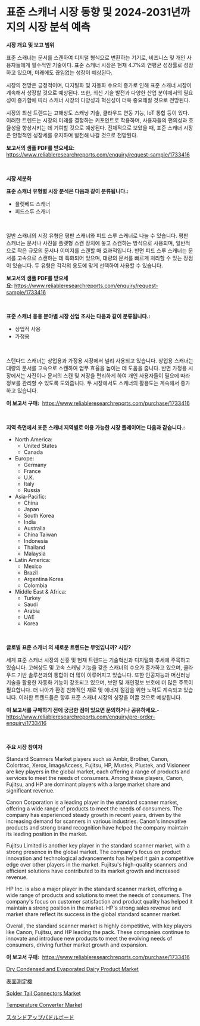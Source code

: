 <p><h1>표준 스캐너 시장 동향 및 2024-2031년까지의 시장 분석 예측</h1></p><p><strong>시장 개요 및 보고 범위</strong></p>
<p><p>표준 스캐너는 문서를 스캔하여 디지털 형식으로 변환하는 기기로, 비즈니스 및 개인 사용자들에게 필수적인 기술이다. 표준 스캐너 시장은 현재 4.7%의 연평균 성장률로 성장하고 있으며, 미래에도 끊임없는 성장이 예상된다. </p><p>시장의 전망은 긍정적이며, 디지털화 및 자동화 수요의 증가로 인해 표준 스캐너 시장이 계속해서 성장할 것으로 예상된다. 또한, 최신 기술 발전과 다양한 산업 분야에서의 필요성이 증가함에 따라 스캐너 시장의 다양성과 혁신성이 더욱 중요해질 것으로 전망된다.</p><p>시장의 최신 트렌드는 고해상도 스캐닝 기술, 클라우드 연동 기능, IoT 통합 등이 있다. 이러한 트렌드는 시장의 미래를 결정하는 키포인트로 작용하며, 사용자들의 편의성과 효율성을 향상시키는 데 기여할 것으로 예상된다. 전체적으로 보았을 때, 표준 스캐너 시장은 안정적인 성장세를 유지하며 발전해 나갈 것으로 전망된다.</p></p>
<p><strong>보고서의 샘플 PDF를 받으세요:</strong> <a href="https://www.reliableresearchreports.com/enquiry/request-sample/1733416">https://www.reliableresearchreports.com/enquiry/request-sample/1733416</a></p>
<p>&nbsp;</p>
<p><strong>시장 세분화</strong></p>
<p><strong>표준 스캐너 유형별 시장 분석은 다음과 같이 분류됩니다.:</strong></p>
<p><ul><li>플랫베드 스캐너</li><li>피드스루 스캐너</li></ul></p>
<p>&nbsp;</p>
<p><p>일반 스캐너의 시장 유형은 평판 스캐너와 피드 스루 스캐너로 나눌 수 있습니다. 평판 스캐너는 문서나 사진을 플랫형 스캔 장치에 놓고 스캔하는 방식으로 사용되며, 일반적으로 작은 규모의 문서나 이미지를 스캔할 때 효과적입니다. 반면 피드 스루 스캐너는 문서를 고속으로 스캔하는 데 특화되어 있으며, 대량의 문서를 빠르게 처리할 수 있는 장점이 있습니다. 두 유형은 각각의 용도에 맞게 선택하여 사용할 수 있습니다.</p></p>
<p><strong>보고서의 샘플 PDF를 받으세요:</strong>&nbsp;<a href="https://www.reliableresearchreports.com/enquiry/request-sample/1733416">https://www.reliableresearchreports.com/enquiry/request-sample/1733416</a></p>
<p>&nbsp;</p>
<p><strong> 표준 스캐너 응용 분야별 시장 산업 조사는 다음과 같이 분류됩니다.:</strong></p>
<p><ul><li>상업적 사용</li><li>가정용</li></ul></p>
<p>&nbsp;</p>
<p><p>스탠다드 스캐너는 상업용과 가정용 시장에서 널리 사용되고 있습니다. 상업용 스캐너는 대량의 문서를 고속으로 스캔하여 업무 효율을 높이는 데 도움을 줍니다. 반면 가정용 시장에서는 사진이나 문서의 스캔 및 저장을 편리하게 하여 개인 사용자들이 필요에 따라 정보를 관리할 수 있도록 도와줍니다. 두 시장에서도 스캐너의 활용도는 계속해서 증가하고 있습니다.</p></p>
<p><strong>이 보고서 구매:</strong>&nbsp; <a href="https://www.reliableresearchreports.com/purchase/1733416">https://www.reliableresearchreports.com/purchase/1733416</a></p>
<p>&nbsp;</p>
<p><strong>지역 측면에서 표준 스캐너 지역별로 이용 가능한 시장 플레이어는 다음과 같습니다.:</strong></p>
<p><ul>
    <li>
        North America:
        <ul>
            <li>United States</li>
            <li>Canada</li>
        </ul>
    </li>
    <li>
        Europe:
        <ul>
            <li>Germany</li>
            <li>France</li>
            <li>U.K.</li>
            <li>Italy</li>
            <li>Russia</li>
        </ul>
    </li>
    <li>
        Asia-Pacific:
        <ul>
            <li>China</li>
            <li>Japan</li>
            <li>South Korea</li>
            <li>India</li>
            <li>Australia</li>
            <li>China Taiwan</li>
            <li>Indonesia</li>
            <li>Thailand</li>
            <li>Malaysia</li>
        </ul>
    </li>
    <li>
        Latin America:
        <ul>
            <li>Mexico</li>
            <li>Brazil</li>
            <li>Argentina Korea</li>
            <li>Colombia</li>
        </ul>
    </li>
    <li>
        Middle East & Africa:
        <ul>
            <li>Turkey</li>
            <li>Saudi</li>
            <li>Arabia</li>
            <li>UAE</li>
            <li>Korea</li>
        </ul>
    </li>
    </ul></p>
<p>&nbsp;</p>
<p><strong>글로벌 표준 스캐너 의 새로운 트렌드는 무엇입니까? 시장?</strong></p>
<p><p>세계 표준 스캐너 시장의 신흥 및 현재 트렌드는 기술혁신과 디지털화 추세에 주목하고 있습니다. 고해상도 및 고속 스캐닝 기능을 갖춘 스캐너의 수요가 증가하고 있으며, 클라우드 기반 솔루션과의 통합이 더 많이 이루어지고 있습니다. 또한 인공지능과 머신러닝 기술을 활용한 자동화 기능이 강조되고 있으며, 보안 및 개인정보 보호에 더 많은 주목이 필요합니다. 더 나아가 환경 친화적인 재료 및 에너지 절감을 위한 노력도 계속되고 있습니다. 이러한 트렌드들은 향후 표준 스캐너 시장의 성장을 이끌 것으로 예상됩니다.</p></p>
<p><strong>이 보고서를 구매하기 전에 궁금한 점이 있으면 문의하거나 공유하세요.</strong>- <a href="https://www.reliableresearchreports.com/enquiry/pre-order-enquiry/1733416">https://www.reliableresearchreports.com/enquiry/pre-order-enquiry/1733416</a></p>
<p>&nbsp;</p>
<p><strong>주요 시장 참여자</strong></p>
<p><p>Standard Scanners Market players such as Ambir, Brother, Canon, Colortrac, Xerox, ImageAccess, Fujitsu, HP, Mustek, Plustek, and Visioneer are key players in the global market, each offering a range of products and services to meet the needs of consumers. Among these players, Canon, Fujitsu, and HP are dominant players with a large market share and significant revenue.</p><p>Canon Corporation is a leading player in the standard scanner market, offering a wide range of products to meet the needs of consumers. The company has experienced steady growth in recent years, driven by the increasing demand for scanners in various industries. Canon's innovative products and strong brand recognition have helped the company maintain its leading position in the market.</p><p>Fujitsu Limited is another key player in the standard scanner market, with a strong presence in the global market. The company's focus on product innovation and technological advancements has helped it gain a competitive edge over other players in the market. Fujitsu's high-quality scanners and efficient solutions have contributed to its market growth and increased revenue.</p><p>HP Inc. is also a major player in the standard scanner market, offering a wide range of products and solutions to meet the needs of consumers. The company's focus on customer satisfaction and product quality has helped it maintain a strong position in the market. HP's strong sales revenue and market share reflect its success in the global standard scanner market.</p><p>Overall, the standard scanner market is highly competitive, with key players like Canon, Fujitsu, and HP leading the pack. These companies continue to innovate and introduce new products to meet the evolving needs of consumers, driving further market growth and expansion.</p></p>
<p><strong>이 보고서 구매:</strong>&nbsp;&nbsp;<a href="https://www.reliableresearchreports.com/purchase/1733416">https://www.reliableresearchreports.com/purchase/1733416</a></p>
<p><p><a href="https://github.com/abdelrhmankishk22/Market-Research-Report-List-3/blob/main/dry-condensed-and-evaporated-dairy-product-market.md">Dry Condensed and Evaporated Dairy Product Market</a></p><p><a href="https://github.com/lrlmopnhwd79300/Market-Research-Report-List-1/blob/main/4081365185774.md">表面測定機</a></p><p><a href="https://cautious-neon-760.notion.site/Solder-Tail-Connectors-Market-A-Comprehensive-Report-of-its-Market-Share-Growth-Trends-2024-203-2350e9dd75e14e92877ee2ef781dcbfd">Solder Tail Connectors Market</a></p><p><a href="https://spotless-saver-8fd.notion.site/Temperature-Converter-Market-with-the-goal-of-estimating-the-market-size-and-future-growth-potential-524cd545a3e2470db3fa983125fe7443">Temperature Converter Market</a></p><p><a href="https://medium.com/@dangezieme/%E3%82%B9%E3%82%BF%E3%83%B3%E3%83%89%E3%82%A2%E3%83%83%E3%83%97%E3%83%91%E3%83%89%E3%83%AB%E3%83%9C%E3%83%BC%E3%83%89%E5%B8%82%E5%A0%B4%E5%88%86%E6%9E%90-%E3%81%9D%E3%81%AEcagr-%E5%B8%82%E5%A0%B4%E3%82%BB%E3%82%B0%E3%83%A1%E3%83%B3%E3%83%86%E3%83%BC%E3%82%B7%E3%83%A7%E3%83%B3-%E3%81%8A%E3%82%88%E3%81%B3%E3%82%B0%E3%83%AD%E3%83%BC%E3%83%90%E3%83%AB%E7%94%A3%E6%A5%AD%E6%A6%82%E8%A6%81-31f09ccc3b05">スタンドアップパドルボード</a></p></p>
